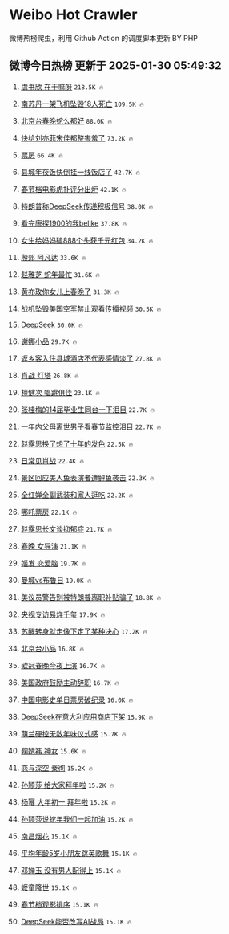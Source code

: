 # Weibo Hot Crawler 



微博热榜爬虫，利用 Github Action 的调度脚本更新 BY PHP 


## 微博今日热榜 更新于 2025-01-30 05:49:32 
1. [虞书欣 在干嘛呀](https://s.weibo.com/weibo?q=%E8%99%9E%E4%B9%A6%E6%AC%A3%20%E5%9C%A8%E5%B9%B2%E5%98%9B%E5%91%80&t=31&band_rank=1&Refer=top) `218.5K 🔥` 

1. [南苏丹一架飞机坠毁18人死亡](https://s.weibo.com/weibo?q=%23%E5%8D%97%E8%8B%8F%E4%B8%B9%E4%B8%80%E6%9E%B6%E9%A3%9E%E6%9C%BA%E5%9D%A0%E6%AF%8118%E4%BA%BA%E6%AD%BB%E4%BA%A1%23&t=31&band_rank=2&Refer=top) `109.5K 🔥` 

1. [北京台春晚蛇么都好](https://s.weibo.com/weibo?q=%23%E5%8C%97%E4%BA%AC%E5%8F%B0%E6%98%A5%E6%99%9A%E8%9B%87%E4%B9%88%E9%83%BD%E5%A5%BD%23&t=31&band_rank=3&Refer=top) `88.0K 🔥` 

1. [快给刘亦菲宋佳都整害羞了](https://s.weibo.com/weibo?q=%E5%BF%AB%E7%BB%99%E5%88%98%E4%BA%A6%E8%8F%B2%E5%AE%8B%E4%BD%B3%E9%83%BD%E6%95%B4%E5%AE%B3%E7%BE%9E%E4%BA%86&t=31&band_rank=4&Refer=top) `73.2K 🔥` 

1. [票房](https://s.weibo.com/weibo?q=%E7%A5%A8%E6%88%BF&t=31&band_rank=5&Refer=top) `66.4K 🔥` 

1. [县城年夜饭快倒挂一线饭店了](https://s.weibo.com/weibo?q=%23%E5%8E%BF%E5%9F%8E%E5%B9%B4%E5%A4%9C%E9%A5%AD%E5%BF%AB%E5%80%92%E6%8C%82%E4%B8%80%E7%BA%BF%E9%A5%AD%E5%BA%97%E4%BA%86%23&t=31&band_rank=6&Refer=top) `42.7K 🔥` 

1. [春节档电影虎扑评分出炉](https://s.weibo.com/weibo?q=%E6%98%A5%E8%8A%82%E6%A1%A3%E7%94%B5%E5%BD%B1%E8%99%8E%E6%89%91%E8%AF%84%E5%88%86%E5%87%BA%E7%82%89&t=31&band_rank=7&Refer=top) `42.1K 🔥` 

1. [特朗普称DeepSeek传递积极信号](https://s.weibo.com/weibo?q=%23%E7%89%B9%E6%9C%97%E6%99%AE%E7%A7%B0DeepSeek%E4%BC%A0%E9%80%92%E7%A7%AF%E6%9E%81%E4%BF%A1%E5%8F%B7%23&t=31&band_rank=8&Refer=top) `38.0K 🔥` 

1. [看完唐探1900的我belike](https://s.weibo.com/weibo?q=%E7%9C%8B%E5%AE%8C%E5%94%90%E6%8E%A21900%E7%9A%84%E6%88%91belike&t=31&band_rank=9&Refer=top) `37.8K 🔥` 

1. [女生给妈妈磕888个头获千元红包](https://s.weibo.com/weibo?q=%23%E5%A5%B3%E7%94%9F%E7%BB%99%E5%A6%88%E5%A6%88%E7%A3%95888%E4%B8%AA%E5%A4%B4%E8%8E%B7%E5%8D%83%E5%85%83%E7%BA%A2%E5%8C%85%23&t=31&band_rank=10&Refer=top) `34.2K 🔥` 

1. [殷郊 阿凡达](https://s.weibo.com/weibo?q=%E6%AE%B7%E9%83%8A%20%E9%98%BF%E5%87%A1%E8%BE%BE&t=31&band_rank=11&Refer=top) `33.6K 🔥` 

1. [赵雅芝 蛇年最忙](https://s.weibo.com/weibo?q=%E8%B5%B5%E9%9B%85%E8%8A%9D%20%E8%9B%87%E5%B9%B4%E6%9C%80%E5%BF%99&t=31&band_rank=12&Refer=top) `31.6K 🔥` 

1. [黄亦玫你女儿上春晚了](https://s.weibo.com/weibo?q=%23%E9%BB%84%E4%BA%A6%E7%8E%AB%E4%BD%A0%E5%A5%B3%E5%84%BF%E4%B8%8A%E6%98%A5%E6%99%9A%E4%BA%86%23&t=31&band_rank=13&Refer=top) `31.3K 🔥` 

1. [战机坠毁美国空军禁止观看传播视频](https://s.weibo.com/weibo?q=%23%E6%88%98%E6%9C%BA%E5%9D%A0%E6%AF%81%E7%BE%8E%E5%9B%BD%E7%A9%BA%E5%86%9B%E7%A6%81%E6%AD%A2%E8%A7%82%E7%9C%8B%E4%BC%A0%E6%92%AD%E8%A7%86%E9%A2%91%23&t=31&band_rank=14&Refer=top) `30.5K 🔥` 

1. [DeepSeek](https://s.weibo.com/weibo?q=DeepSeek&t=31&band_rank=15&Refer=top) `30.0K 🔥` 

1. [谢娜小品](https://s.weibo.com/weibo?q=%E8%B0%A2%E5%A8%9C%E5%B0%8F%E5%93%81&t=31&band_rank=16&Refer=top) `29.7K 🔥` 

1. [返乡客入住县城酒店不代表感情淡了](https://s.weibo.com/weibo?q=%23%E8%BF%94%E4%B9%A1%E5%AE%A2%E5%85%A5%E4%BD%8F%E5%8E%BF%E5%9F%8E%E9%85%92%E5%BA%97%E4%B8%8D%E4%BB%A3%E8%A1%A8%E6%84%9F%E6%83%85%E6%B7%A1%E4%BA%86%23&t=31&band_rank=17&Refer=top) `27.8K 🔥` 

1. [肖战 灯塔](https://s.weibo.com/weibo?q=%E8%82%96%E6%88%98%20%E7%81%AF%E5%A1%94&t=31&band_rank=18&Refer=top) `26.8K 🔥` 

1. [檀健次 唱跳俱佳](https://s.weibo.com/weibo?q=%E6%AA%80%E5%81%A5%E6%AC%A1%20%E5%94%B1%E8%B7%B3%E4%BF%B1%E4%BD%B3&t=31&band_rank=19&Refer=top) `23.1K 🔥` 

1. [张桂梅的14届毕业生同台一下泪目](https://s.weibo.com/weibo?q=%23%E5%BC%A0%E6%A1%82%E6%A2%85%E7%9A%8414%E5%B1%8A%E6%AF%95%E4%B8%9A%E7%94%9F%E5%90%8C%E5%8F%B0%E4%B8%80%E4%B8%8B%E6%B3%AA%E7%9B%AE%23&t=31&band_rank=20&Refer=top) `22.7K 🔥` 

1. [一年内父母离世男子看春节监控泪目](https://s.weibo.com/weibo?q=%23%E4%B8%80%E5%B9%B4%E5%86%85%E7%88%B6%E6%AF%8D%E7%A6%BB%E4%B8%96%E7%94%B7%E5%AD%90%E7%9C%8B%E6%98%A5%E8%8A%82%E7%9B%91%E6%8E%A7%E6%B3%AA%E7%9B%AE%23&t=31&band_rank=21&Refer=top) `22.7K 🔥` 

1. [赵露思换了想了十年的发色](https://s.weibo.com/weibo?q=%23%E8%B5%B5%E9%9C%B2%E6%80%9D%E6%8D%A2%E4%BA%86%E6%83%B3%E4%BA%86%E5%8D%81%E5%B9%B4%E7%9A%84%E5%8F%91%E8%89%B2%23&t=31&band_rank=22&Refer=top) `22.5K 🔥` 

1. [日常见肖战](https://s.weibo.com/weibo?q=%23%E6%97%A5%E5%B8%B8%E8%A7%81%E8%82%96%E6%88%98%23&t=31&band_rank=23&Refer=top) `22.4K 🔥` 

1. [景区回应美人鱼表演者遭鲟鱼袭击](https://s.weibo.com/weibo?q=%23%E6%99%AF%E5%8C%BA%E5%9B%9E%E5%BA%94%E7%BE%8E%E4%BA%BA%E9%B1%BC%E8%A1%A8%E6%BC%94%E8%80%85%E9%81%AD%E9%B2%9F%E9%B1%BC%E8%A2%AD%E5%87%BB%23&t=31&band_rank=24&Refer=top) `22.3K 🔥` 

1. [全红婵全副武装和家人逛吃](https://s.weibo.com/weibo?q=%23%E5%85%A8%E7%BA%A2%E5%A9%B5%E5%85%A8%E5%89%AF%E6%AD%A6%E8%A3%85%E5%92%8C%E5%AE%B6%E4%BA%BA%E9%80%9B%E5%90%83%23&t=31&band_rank=25&Refer=top) `22.2K 🔥` 

1. [哪吒票房](https://s.weibo.com/weibo?q=%E5%93%AA%E5%90%92%E7%A5%A8%E6%88%BF&t=31&band_rank=26&Refer=top) `22.1K 🔥` 

1. [赵露思长文谈抑郁症](https://s.weibo.com/weibo?q=%23%E8%B5%B5%E9%9C%B2%E6%80%9D%E9%95%BF%E6%96%87%E8%B0%88%E6%8A%91%E9%83%81%E7%97%87%23&t=31&band_rank=27&Refer=top) `21.7K 🔥` 

1. [春晚 女导演](https://s.weibo.com/weibo?q=%E6%98%A5%E6%99%9A%20%E5%A5%B3%E5%AF%BC%E6%BC%94&t=31&band_rank=28&Refer=top) `21.1K 🔥` 

1. [姬发 恋爱脑](https://s.weibo.com/weibo?q=%E5%A7%AC%E5%8F%91%20%E6%81%8B%E7%88%B1%E8%84%91&t=31&band_rank=29&Refer=top) `19.7K 🔥` 

1. [曼城vs布鲁日](https://s.weibo.com/weibo?q=%23%E6%9B%BC%E5%9F%8Evs%E5%B8%83%E9%B2%81%E6%97%A5%23&t=31&band_rank=30&Refer=top) `19.0K 🔥` 

1. [美议员警告别被特朗普离职补贴骗了](https://s.weibo.com/weibo?q=%23%E7%BE%8E%E8%AE%AE%E5%91%98%E8%AD%A6%E5%91%8A%E5%88%AB%E8%A2%AB%E7%89%B9%E6%9C%97%E6%99%AE%E7%A6%BB%E8%81%8C%E8%A1%A5%E8%B4%B4%E9%AA%97%E4%BA%86%23&t=31&band_rank=31&Refer=top) `18.8K 🔥` 

1. [央视专访易烊千玺](https://s.weibo.com/weibo?q=%23%E5%A4%AE%E8%A7%86%E4%B8%93%E8%AE%BF%E6%98%93%E7%83%8A%E5%8D%83%E7%8E%BA%23&t=31&band_rank=32&Refer=top) `17.9K 🔥` 

1. [苏醒转身就走像下定了某种决心](https://s.weibo.com/weibo?q=%E8%8B%8F%E9%86%92%E8%BD%AC%E8%BA%AB%E5%B0%B1%E8%B5%B0%E5%83%8F%E4%B8%8B%E5%AE%9A%E4%BA%86%E6%9F%90%E7%A7%8D%E5%86%B3%E5%BF%83&t=31&band_rank=33&Refer=top) `17.2K 🔥` 

1. [北京台小品](https://s.weibo.com/weibo?q=%E5%8C%97%E4%BA%AC%E5%8F%B0%E5%B0%8F%E5%93%81&t=31&band_rank=34&Refer=top) `16.8K 🔥` 

1. [欧冠春晚今夜上演](https://s.weibo.com/weibo?q=%23%E6%AC%A7%E5%86%A0%E6%98%A5%E6%99%9A%E4%BB%8A%E5%A4%9C%E4%B8%8A%E6%BC%94%23&t=31&band_rank=35&Refer=top) `16.7K 🔥` 

1. [美国政府鼓励主动辞职](https://s.weibo.com/weibo?q=%23%E7%BE%8E%E5%9B%BD%E6%94%BF%E5%BA%9C%E9%BC%93%E5%8A%B1%E4%B8%BB%E5%8A%A8%E8%BE%9E%E8%81%8C%23&t=31&band_rank=36&Refer=top) `16.7K 🔥` 

1. [中国电影史单日票房破纪录](https://s.weibo.com/weibo?q=%23%E4%B8%AD%E5%9B%BD%E7%94%B5%E5%BD%B1%E5%8F%B2%E5%8D%95%E6%97%A5%E7%A5%A8%E6%88%BF%E7%A0%B4%E7%BA%AA%E5%BD%95%23&t=31&band_rank=37&Refer=top) `16.0K 🔥` 

1. [DeepSeek在意大利应用商店下架](https://s.weibo.com/weibo?q=%23DeepSeek%E5%9C%A8%E6%84%8F%E5%A4%A7%E5%88%A9%E5%BA%94%E7%94%A8%E5%95%86%E5%BA%97%E4%B8%8B%E6%9E%B6%23&t=31&band_rank=38&Refer=top) `15.9K 🔥` 

1. [萌兰硬控无敌年味仪式感](https://s.weibo.com/weibo?q=%23%E8%90%8C%E5%85%B0%E7%A1%AC%E6%8E%A7%E6%97%A0%E6%95%8C%E5%B9%B4%E5%91%B3%E4%BB%AA%E5%BC%8F%E6%84%9F%23&t=31&band_rank=39&Refer=top) `15.7K 🔥` 

1. [鞠婧祎 神女](https://s.weibo.com/weibo?q=%E9%9E%A0%E5%A9%A7%E7%A5%8E%20%E7%A5%9E%E5%A5%B3&t=31&band_rank=40&Refer=top) `15.6K 🔥` 

1. [恋与深空 秦彻](https://s.weibo.com/weibo?q=%E6%81%8B%E4%B8%8E%E6%B7%B1%E7%A9%BA%20%E7%A7%A6%E5%BD%BB&t=31&band_rank=41&Refer=top) `15.2K 🔥` 

1. [孙颖莎 给大家拜年啦](https://s.weibo.com/weibo?q=%E5%AD%99%E9%A2%96%E8%8E%8E%20%E7%BB%99%E5%A4%A7%E5%AE%B6%E6%8B%9C%E5%B9%B4%E5%95%A6&t=31&band_rank=42&Refer=top) `15.2K 🔥` 

1. [杨幂 大年初一 拜年啦](https://s.weibo.com/weibo?q=%E6%9D%A8%E5%B9%82%20%E5%A4%A7%E5%B9%B4%E5%88%9D%E4%B8%80%20%E6%8B%9C%E5%B9%B4%E5%95%A6&t=31&band_rank=43&Refer=top) `15.2K 🔥` 

1. [孙颖莎说蛇年我们一起加油](https://s.weibo.com/weibo?q=%23%E5%AD%99%E9%A2%96%E8%8E%8E%E8%AF%B4%E8%9B%87%E5%B9%B4%E6%88%91%E4%BB%AC%E4%B8%80%E8%B5%B7%E5%8A%A0%E6%B2%B9%23&t=31&band_rank=44&Refer=top) `15.2K 🔥` 

1. [南昌烟花](https://s.weibo.com/weibo?q=%E5%8D%97%E6%98%8C%E7%83%9F%E8%8A%B1&t=31&band_rank=45&Refer=top) `15.1K 🔥` 

1. [平均年龄5岁小朋友跳英歌舞](https://s.weibo.com/weibo?q=%23%E5%B9%B3%E5%9D%87%E5%B9%B4%E9%BE%845%E5%B2%81%E5%B0%8F%E6%9C%8B%E5%8F%8B%E8%B7%B3%E8%8B%B1%E6%AD%8C%E8%88%9E%23&t=31&band_rank=46&Refer=top) `15.1K 🔥` 

1. [邓婵玉 没有男人配得上](https://s.weibo.com/weibo?q=%E9%82%93%E5%A9%B5%E7%8E%89%20%E6%B2%A1%E6%9C%89%E7%94%B7%E4%BA%BA%E9%85%8D%E5%BE%97%E4%B8%8A&t=31&band_rank=47&Refer=top) `15.1K 🔥` 

1. [嬷童降世](https://s.weibo.com/weibo?q=%23%E5%AC%B7%E7%AB%A5%E9%99%8D%E4%B8%96%23&t=31&band_rank=48&Refer=top) `15.1K 🔥` 

1. [春节档观影排序](https://s.weibo.com/weibo?q=%E6%98%A5%E8%8A%82%E6%A1%A3%E8%A7%82%E5%BD%B1%E6%8E%92%E5%BA%8F&t=31&band_rank=49&Refer=top) `15.1K 🔥` 

1. [DeepSeek能否改写AI战局](https://s.weibo.com/weibo?q=%23DeepSeek%E8%83%BD%E5%90%A6%E6%94%B9%E5%86%99AI%E6%88%98%E5%B1%80%23&t=31&band_rank=50&Refer=top) `15.1K 🔥` 

